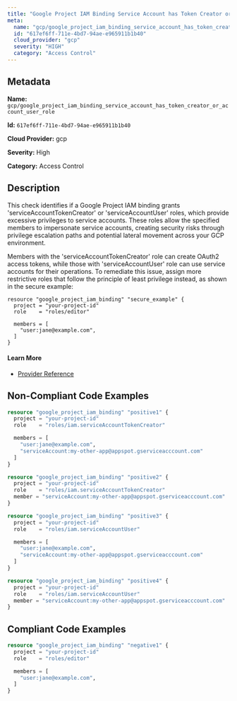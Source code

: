 ```yaml
---
title: "Google Project IAM Binding Service Account has Token Creator or Account User Role"
meta:
  name: "gcp/google_project_iam_binding_service_account_has_token_creator_or_account_user_role"
  id: "617ef6ff-711e-4bd7-94ae-e965911b1b40"
  cloud_provider: "gcp"
  severity: "HIGH"
  category: "Access Control"
---
```


## Metadata
**Name:** `gcp/google_project_iam_binding_service_account_has_token_creator_or_account_user_role`

**Id:** `617ef6ff-711e-4bd7-94ae-e965911b1b40`

**Cloud Provider:** gcp

**Severity:** High

**Category:** Access Control

## Description
This check identifies if a Google Project IAM binding grants 'serviceAccountTokenCreator' or 'serviceAccountUser' roles, which provide excessive privileges to service accounts. These roles allow the specified members to impersonate service accounts, creating security risks through privilege escalation paths and potential lateral movement across your GCP environment.

Members with the 'serviceAccountTokenCreator' role can create OAuth2 access tokens, while those with 'serviceAccountUser' role can use service accounts for their operations. To remediate this issue, assign more restrictive roles that follow the principle of least privilege instead, as shown in the secure example:

```
resource "google_project_iam_binding" "secure_example" {
  project = "your-project-id"
  role    = "roles/editor"

  members = [
    "user:jane@example.com",
  ]
}
```

#### Learn More

 - [Provider Reference](https://registry.terraform.io/providers/hashicorp/google/latest/docs/resources/google_project_iam#google_project_iam_binding)

## Non-Compliant Code Examples
```terraform
resource "google_project_iam_binding" "positive1" {
  project = "your-project-id"
  role    = "roles/iam.serviceAccountTokenCreator"

  members = [
    "user:jane@example.com",
    "serviceAccount:my-other-app@appspot.gserviceacccount.com"
  ]
}

resource "google_project_iam_binding" "positive2" {
  project = "your-project-id"
  role    = "roles/iam.serviceAccountTokenCreator"
  member = "serviceAccount:my-other-app@appspot.gserviceacccount.com"
}

resource "google_project_iam_binding" "positive3" {
  project = "your-project-id"
  role    = "roles/iam.serviceAccountUser"

  members = [
    "user:jane@example.com",
    "serviceAccount:my-other-app@appspot.gserviceacccount.com"
  ]
}

resource "google_project_iam_binding" "positive4" {
  project = "your-project-id"
  role    = "roles/iam.serviceAccountUser"
  member = "serviceAccount:my-other-app@appspot.gserviceacccount.com"
}
```

## Compliant Code Examples
```terraform
resource "google_project_iam_binding" "negative1" {
  project = "your-project-id"
  role    = "roles/editor"

  members = [
    "user:jane@example.com",
  ]
}
```